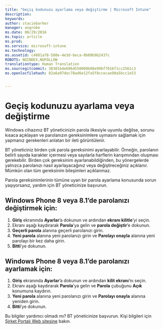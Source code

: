 ```yaml
---
title: "Geçiş kodunuzu ayarlama veya değiştirme | Microsoft Intune"
description: 
keywords: 
author: staciebarker
manager: angrobe
ms.date: 08/29/2016
ms.topic: article
ms.prod: 
ms.service: microsoft-intune
ms.technology: 
ms.assetid: c4801a78-580e-4e3d-beca-0b09b9b2437c
ROBOTS: NOINDEX,NOFOLLOW
translationtype: Human Translation
ms.sourcegitcommit: 38301b4e6964550008b08e99bf7016f1cc2561c3
ms.openlocfilehash: 82a6a97dec78ad6e12fa5f8ccecae90a5bcc1e53


---
```


# Geçiş kodunuzu ayarlama veya değiştirme

Windows cihazınız BT yöneticinizin parola ilkesiyle uyumlu değilse, sorunu kısaca açıklayan ve parolanızın gereksinimlere uymasını sağlamak için yapmanız gerekenleri anlatan bir ileti görüntülenir.

BT yöneticiniz birden çok parola gereksinimi ayarlayabilir. Örneğin, parolanın belirli sayıda karakter içermesi veya sayılarla harflerin karışımından oluşması gerekebilir. Birden çok gereksinim ayarlanabildiğinden, bu yönergelerde yalnızca parolanızı nasıl ayarlayacağınız veya değiştireceğiniz açıklanır. Mümkün olan tüm gereksinim bileşimleri açıklanmaz.

Parola gereksinimlerinin tümüne uyan bir parola ayarlama konusunda sorun yaşıyorsanız, yardım için BT yöneticinize başvurun.

## Windows Phone 8 veya 8.1’de parolanızı değiştirmek için:

1. **Giriş** ekranında **Ayarlar**’a dokunun ve ardından **ekranı kilitle**’yi seçin.
2. Ekranı aşağı kaydırarak **Parola**’ya gelin ve **parola değiştir**’e dokunun.
3. **Geçerli parola** alanına geçerli parolanızı girin.
4. **Yeni parola** alanına yeni parolanızı girin ve **Parolayı onayla** alanına yeni parolayı bir kez daha girin.
4. **Bitti**’ye dokunun.

## Windows Phone 8 veya 8.1’de parolanızı ayarlamak için:

1. **Giriş** ekranında **Ayarlar**’a dokunun ve ardından **kilit ekranı**’nı seçin.
2. Ekranı aşağı kaydırarak **Parola**’ya gelin ve **Parola** çubuğunu **Açık** konumuna kaydırın.
3. **Yeni parola** alanına yeni parolanızı girin ve **Parolayı onayla** alanına yeniden girin.
4. **Bitti**’ye dokunun.

Bu bilgiler yardımcı olmadı mı? BT yöneticinize başvurun. Kişi bilgileri için [Şirket Portalı Web sitesine](http://portal.manage.microsoft.com) bakın.





<!--HONumber=Aug16_HO5-->


